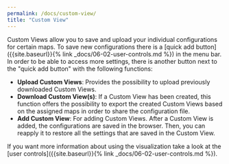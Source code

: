 ```yaml
---
permalink: /docs/custom-view/
title: "Custom View"
---
```


Custom Views allow you to save and upload your individual configurations for certain maps. To save new configurations there is a [quick add button]({{site.baseurl}}{% link _docs/06-02-user-controls.md %}) in the menu bar. In order to be able to access more settings, there is another button next to the "quick add button" with the following functions:

-   **Upload Custom Views**: Provides the possibility to upload previously downloaded Custom Views.
-   **Download Custom View(s)**: If a Custom View has been created, this function offers the possibility to export the created Custom Views based on the assigned maps in order to share the configuration file.
-   **Add Custom View**: For adding Custom Views. After a Custom View is added, the configurations are saved in the browser. Then, you can reapply it to restore all the settings that are saved in the Custom View.

If you want more information about using the visualization take a look at the [user controls]({{site.baseurl}}{% link _docs/06-02-user-controls.md %}).
